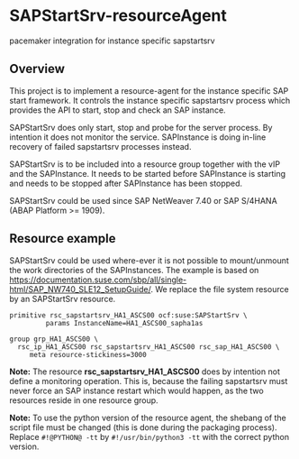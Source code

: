 # SAPStartSrv-resourceAgent
pacemaker integration for instance specific sapstartsrv
## Overview

This project is to implement a resource-agent for the instance specific SAP start framework. It controls the instance specific
sapstartsrv process which provides the API to start, stop and check an SAP instance.

SAPStartSrv does only start, stop and probe for the server process. By intention it does not monitor the service. SAPInstance is doing in-line
recovery of failed sapstartsrv processes instead.

SAPStartSrv is to be included into a resource group together with the vIP and the SAPInstance. It needs to be started before SAPInstance is starting and
needs to be stopped after SAPInstance has been stopped.

SAPStartSrv could be used since SAP NetWeaver 7.40 or SAP S/4HANA (ABAP Platform >= 1909).

## Resource example

SAPStartSrv could be used where-ever it is not possible to mount/unmount the work directories of the SAPInstances.
The example is based on https://documentation.suse.com/sbp/all/single-html/SAP_NW740_SLE12_SetupGuide/. We replace the file system resource by an SAPStartSrv resource.

```
primitive rsc_sapstartsrv_HA1_ASCS00 ocf:suse:SAPStartSrv \
         params InstanceName=HA1_ASCS00_sapha1as         

group grp_HA1_ASCS00 \
  rsc_ip_HA1_ASCS00 rsc_sapstartsrv_HA1_ASCS00 rsc_sap_HA1_ASCS00 \
     meta resource-stickiness=3000
```     

**Note:** The resource **rsc_sapstartsrv_HA1_ASCS00** does by intention not define a monitoring operation. This is, because the failing sapstartsrv must never force an SAP instance restart which would happen, as the two resources reside in one resource group.

**Note:** To use the python version of the resource agent, the shebang of the script file must be changed (this is done during the packaging process). Replace `#!@PYTHON@ -tt` by `#!/usr/bin/python3 -tt` with the correct python version.
